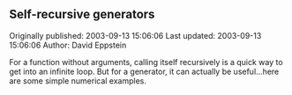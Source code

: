 ## Self-recursive generators

Originally published: 2003-09-13 15:06:06
Last updated: 2003-09-13 15:06:06
Author: David Eppstein

For a function without arguments, calling itself recursively is a quick way to get into an infinite loop.  But for a generator, it can actually be useful...here are some simple numerical examples.
